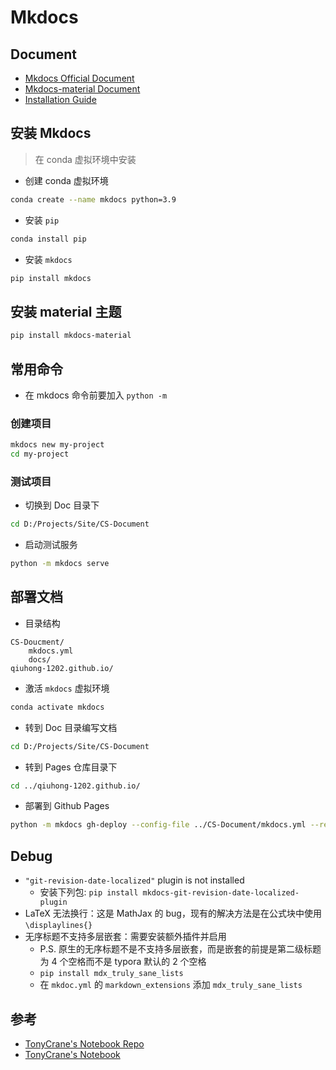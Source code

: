 # Mkdocs

## Document

- [Mkdocs Official Document](https://www.mkdocs.org/getting-started/)
- [Mkdocs-material Document](https://squidfunk.github.io/mkdocs-material/)
- [Installation Guide](https://www.mkdocs.org/user-guide/installation/)

## 安装 Mkdocs

> 在 conda 虚拟环境中安装

- 创建 conda 虚拟环境

```bash
conda create --name mkdocs python=3.9
```

- 安装 `pip`

```bash
conda install pip
```

- 安装 `mkdocs`

```bash
pip install mkdocs
```

## 安装 material 主题

```bash
pip install mkdocs-material
```

## 常用命令

- 在 mkdocs 命令前要加入 `python -m`

### 创建项目

```bash
mkdocs new my-project
cd my-project
```

### 测试项目

- 切换到 Doc 目录下

```bash
cd D:/Projects/Site/CS-Document
```

- 启动测试服务

```bash
python -m mkdocs serve
```

## 部署文档

- 目录结构

```
CS-Doucment/
    mkdocs.yml
    docs/
qiuhong-1202.github.io/
```

- 激活 `mkdocs` 虚拟环境

```bash
conda activate mkdocs
```

- 转到 Doc 目录编写文档

```bash
cd D:/Projects/Site/CS-Document
```

- 转到 Pages 仓库目录下

```bash
cd ../qiuhong-1202.github.io/
```

- 部署到 Github Pages

```bash
python -m mkdocs gh-deploy --config-file ../CS-Document/mkdocs.yml --remote-branch main
```

## Debug

- `"git-revision-date-localized"` plugin is not installed
    - 安装下列包:  `pip install mkdocs-git-revision-date-localized-plugin`
- LaTeX 无法换行：这是 MathJax 的 bug，现有的解决方法是在公式块中使用 `\displaylines{}`
- 无序标题不支持多层嵌套：需要安装额外插件并启用
    - P.S. 原生的无序标题不是不支持多层嵌套，而是嵌套的前提是第二级标题为 4 个空格而不是 typora 默认的 2 个空格
    - `pip install mdx_truly_sane_lists`
    - 在 `mkdoc.yml` 的 `markdown_extensions` 添加 `mdx_truly_sane_lists` 



## 参考

- [TonyCrane's Notebook Repo](https://github.com/TonyCrane/note)
- [TonyCrane's Notebook](https://note.tonycrane.cc/)
